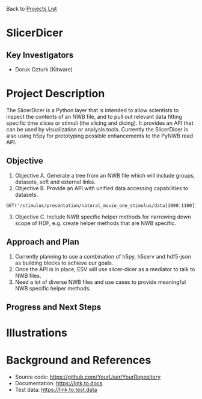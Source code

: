 Back to [Projects List](../../README.md#ProjectsList)

# SlicerDicer

## Key Investigators

- Doruk Ozturk (Kitware)

# Project Description

The SlicerDicer is a Python layer that is intended to allow scientists to inspect the contents of an NWB file, and to pull out relevant data fitting specific time slices or stimuli (the slicing and dicing). It provides an API that can be used by visualization or analysis tools. Currently the SlicerDicer is also using h5py for prototyping possible enhancements to the PyNWB read API.

## Objective

1. Objective A. Generate a tree from an NWB file which will include groups, datasets, soft and external links. 
2. Objective B. Provide an API with unified data accessing capabilities to datasets.
```
GET('/stimulus/presentation/natural_movie_one_stimulus/data[1000:1100])
```
3. Objective C. Include NWB specific helper methods for narrowing down scope of HDF, e.g. create helper methods that are NWB specific.

## Approach and Plan

1. Currently planning to use a combination of h5py, h5serv and hdf5-json as building blocks to achieve our goals.
2. Once the API is in place, ESV will use slicer-dicer as a mediator to talk to NWB files.
3. Need a lot of diverse NWB files and use cases to provide meaningful NWB specific helper methods.

## Progress and Next Steps

<!--Describe progress and next steps in a few bullet points as you are making progress.-->

# Illustrations

<!--Add pictures and links to videos that demonstrate what has been accomplished.-->

<!--![Description of picture](Example2.jpg)-->

<!--![Some more images](Example2.jpg)-->

# Background and References

<!--Use this space for information that may help people better understand your project, like links to papers, source code, or data.-->

- Source code: https://github.com/YourUser/YourRepository
- Documentation: https://link.to.docs
- Test data: https://link.to.test.data
